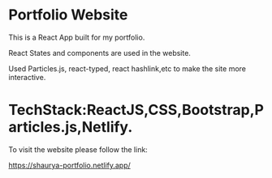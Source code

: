 # Portfolio Website

This is a React App built for my portfolio.

React States and components are used in the website.

Used Particles.js, react-typed, react hashlink,etc to make the site more interactive.


# TechStack:ReactJS,CSS,Bootstrap,Particles.js,Netlify.


To visit the website please follow the link:

https://shaurya-portfolio.netlify.app/
